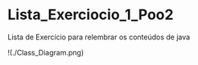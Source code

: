 # Lista_Exerciocio_1_Poo2
Lista de Exercício para relembrar os conteúdos de java

!(./Class_Diagram.png)
